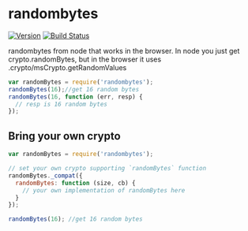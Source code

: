 randombytes
===

[![Version](http://img.shields.io/npm/v/randombytes.svg)](https://www.npmjs.org/package/randombytes) [![Build Status](https://travis-ci.org/crypto-browserify/randombytes.svg?branch=master)](https://travis-ci.org/crypto-browserify/randombytes)

randombytes from node that works in the browser.  In node you just get crypto.randomBytes, but in the browser it uses .crypto/msCrypto.getRandomValues

```js
var randomBytes = require('randombytes');
randomBytes(16);//get 16 random bytes
randomBytes(16, function (err, resp) {
  // resp is 16 random bytes
});
```

## Bring your own crypto

```js
var randomBytes = require('randombytes');

// set your own crypto supporting `randomBytes` function
randomBytes._compat({
  randomBytes: function (size, cb) {
    // your own implementation of randomBytes here
  }
});

randomBytes(16); //get 16 random bytes
```

